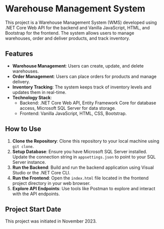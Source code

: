 # Warehouse Management System

This project is a Warehouse Management System (WMS) developed using .NET Core Web API for the backend and Vanilla JavaScript, HTML, and Bootstrap for the frontend. The system allows users to manage warehouses, order and deliver products, and track inventory.

## Features

- **Warehouse Management**: Users can create, update, and delete warehouses.
- **Order Management**: Users can place orders for products and manage delivery.
- **Inventory Tracking**: The system keeps track of inventory levels and updates them in real-time.
- **Technology Stack**: 
  - Backend: .NET Core Web API, Entity Framework Core for database access, Microsoft SQL Server for data storage.
  - Frontend: Vanilla JavaScript, HTML, CSS, Bootstrap.
  
## How to Use

1. **Clone the Repository**: Clone this repository to your local machine using `git clone`.
2. **Setup Database**: Ensure you have Microsoft SQL Server installed. Update the connection string in `appsettings.json` to point to your SQL Server instance.
3. **Run the Backend**: Build and run the backend application using Visual Studio or the .NET Core CLI.
4. **Run the Frontend**: Open the `index.html` file located in the frontend project directory in your web browser.
5. **Explore API Endpoints**: Use tools like Postman to explore and interact with the API endpoints.

## Project Start Date

This project was initiated in November 2023.

